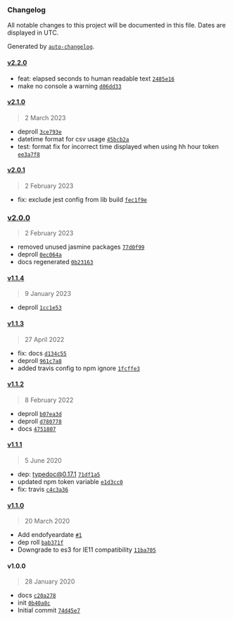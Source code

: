 ### Changelog

All notable changes to this project will be documented in this file. Dates are displayed in UTC.

Generated by [`auto-changelog`](https://github.com/CookPete/auto-changelog).

#### [v2.2.0](https://github.com/totalpave/dates/compare/v2.1.0...v2.2.0)

- feat: elapsed seconds to human readable text [`2485e16`](https://github.com/totalpave/dates/commit/2485e163c92074f71d4ac8ae338b19504b5d1139)
- make no console a warning [`d06dd33`](https://github.com/totalpave/dates/commit/d06dd339117063184ee29d32469e1b4f0fe09f21)

#### [v2.1.0](https://github.com/totalpave/dates/compare/v2.0.1...v2.1.0)

> 2 March 2023

- deproll [`3ce793e`](https://github.com/totalpave/dates/commit/3ce793e389cbd5e39d868e96a2547503cc5b4878)
- datetime format for csv usage [`45bcb2a`](https://github.com/totalpave/dates/commit/45bcb2a97e06a880a858b6baee7ae15028bff447)
- test: format fix for incorrect time displayed when using hh hour token [`ee3a7f8`](https://github.com/totalpave/dates/commit/ee3a7f8f64a502e2a1b47e75ecef9a7ca4094d48)

#### [v2.0.1](https://github.com/totalpave/dates/compare/v2.0.0...v2.0.1)

> 2 February 2023

- fix: exclude jest config from lib build [`fec1f9e`](https://github.com/totalpave/dates/commit/fec1f9ef6401cfe25dba3363994175ff1581a796)

### [v2.0.0](https://github.com/totalpave/dates/compare/v1.1.4...v2.0.0)

> 2 February 2023

- removed unused jasmine packages [`77d0f99`](https://github.com/totalpave/dates/commit/77d0f99f41bbe7672c2c4afaa7c3a3a2148e722c)
- deproll [`0ec064a`](https://github.com/totalpave/dates/commit/0ec064a52cf78f2146b2af60d26e543922c2dcc6)
- docs regenerated [`0b23163`](https://github.com/totalpave/dates/commit/0b23163de6a66623ace236729dfcb0c0d6507dff)

#### [v1.1.4](https://github.com/totalpave/dates/compare/v1.1.3...v1.1.4)

> 9 January 2023

- deproll [`1cc1e53`](https://github.com/totalpave/dates/commit/1cc1e536211d2f16f734c94523fb090b2f075249)

#### [v1.1.3](https://github.com/totalpave/dates/compare/v1.1.2...v1.1.3)

> 27 April 2022

- fix: docs [`d134c55`](https://github.com/totalpave/dates/commit/d134c5526ed0cb65be50722e7cac2f871195b580)
- deproll [`961c7a8`](https://github.com/totalpave/dates/commit/961c7a86624f0696c179f978e53eef49cd06f3fa)
- added travis config to npm ignore [`1fcffe3`](https://github.com/totalpave/dates/commit/1fcffe3b29d11c854c425e66f2bccb876cfb31f8)

#### [v1.1.2](https://github.com/totalpave/dates/compare/v1.1.1...v1.1.2)

> 8 February 2022

- deproll [`b07ea3d`](https://github.com/totalpave/dates/commit/b07ea3d833e77f75b5cfae700cade7a594017ef5)
- deproll [`d780778`](https://github.com/totalpave/dates/commit/d780778e623e66d5f34c468c3ca2e94d9dc53028)
- docs [`4751807`](https://github.com/totalpave/dates/commit/47518077c30f181310bc8a7bf738ce5dddb660f7)

#### [v1.1.1](https://github.com/totalpave/dates/compare/v1.1.0...v1.1.1)

> 5 June 2020

- dep: typedoc@0.17.1 [`71df1a5`](https://github.com/totalpave/dates/commit/71df1a5db379a1190105a5f0870acdd90749af45)
- updated npm token variable [`e1d3cc0`](https://github.com/totalpave/dates/commit/e1d3cc06f8a1bc9478ea8bafed489e49f254aaf0)
- fix: travis [`c4c3a36`](https://github.com/totalpave/dates/commit/c4c3a363885988eda76d207598ce487602f6d0e3)

#### [v1.1.0](https://github.com/totalpave/dates/compare/v1.0.0...v1.1.0)

> 20 March 2020

- Add endofyeardate [`#1`](https://github.com/totalpave/dates/pull/1)
- dep roll [`bab371f`](https://github.com/totalpave/dates/commit/bab371f77294c59c98ecb6d90cdf8607d6d11457)
- Downgrade to es3 for IE11 compatibility [`11ba705`](https://github.com/totalpave/dates/commit/11ba705f5f3a312147591a8fbd0fda075b6a194d)

#### v1.0.0

> 28 January 2020

- docs [`c20a278`](https://github.com/totalpave/dates/commit/c20a2788a4622c1c3175bf192f3594474133a2b1)
- init [`0b40a8c`](https://github.com/totalpave/dates/commit/0b40a8ca94556665e646ec1d377b9ba8a330ee95)
- Initial commit [`74d45e7`](https://github.com/totalpave/dates/commit/74d45e7636a46c5a9af18ff4988ea419e0330987)
